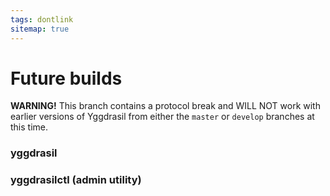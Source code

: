```yaml
---
tags: dontlink
sitemap: true
---
```


# Future builds

**WARNING!** This branch contains a protocol break and WILL NOT work with earlier versions of Yggdrasil from either the `master` or `develop` branches at this time.

<h3>yggdrasil</h3>
<p id="buildArtifactLinks"></p>

<h3>yggdrasilctl (admin utility)</h3>
<p id="buildArtifactLinksCtl"></p>

<!-- TODO sort these to a useful order of some kind -->
<script type="text/javascript">
let url = 'https://circleci.com/api/v1.1/project/github/yggdrasil-network/yggdrasil-go/latest/artifacts?branch=future&filter=successful';

fetch(url).then(function(res) {
  return res.json();
}).then(function (bins) {
  var links = document.createElement('p')
  var ctllinks = document.createElement('p')
  for (var idx in bins) {
    var bin = bins[idx]
    var link = document.createElement('a');
    link.appendChild(document.createTextNode(bin.path));
    link.title = bin.path;
    link.href = bin.url;
    if (bin.path.includes("yggdrasilctl")) {
      ctllinks.appendChild(link);
      ctllinks.appendChild(document.createElement('br'));
    } else {
      links.appendChild(link);
      links.appendChild(document.createElement('br'));
    }
  }
  document.getElementById("buildArtifactLinks").appendChild(links);
  document.getElementById("buildArtifactLinksCtl").appendChild(ctllinks);
})
.catch(err => { throw err });
</script>
